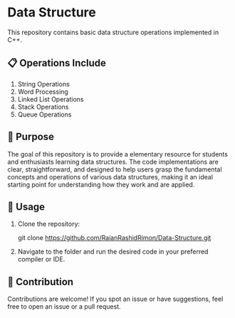 # Data Structure
This repository contains basic data structure operations implemented in C++.

## 📋 Operations Include
1. String Operations
2. Word Processing
3. Linked List Operations
4. Stack Operations
5. Queue Operations

## 🎯 Purpose
The goal of this repository is to provide a elementary resource for students and enthusiasts learning data structures. The code implementations are clear, straightforward, and designed to help users grasp the fundamental concepts and operations of various data structures, making it an ideal starting point for understanding how they work and are applied.

## 🚀 Usage
1. Clone the repository:
   
   git clone https://github.com/RaianRashidRimon/Data-Structure.git
2. Navigate to the folder and run the desired code in your preferred compiler or IDE.

## 🤝 Contribution
Contributions are welcome! If you spot an issue or have suggestions, feel free to open an issue or a pull request.
